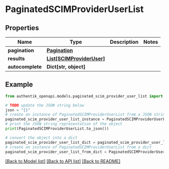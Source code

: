 # PaginatedSCIMProviderUserList


## Properties

Name | Type | Description | Notes
------------ | ------------- | ------------- | -------------
**pagination** | [**Pagination**](Pagination.md) |  | 
**results** | [**List[SCIMProviderUser]**](SCIMProviderUser.md) |  | 
**autocomplete** | **Dict[str, object]** |  | 

## Example

```python
from authentik_openapi.models.paginated_scim_provider_user_list import PaginatedSCIMProviderUserList

# TODO update the JSON string below
json = "{}"
# create an instance of PaginatedSCIMProviderUserList from a JSON string
paginated_scim_provider_user_list_instance = PaginatedSCIMProviderUserList.from_json(json)
# print the JSON string representation of the object
print(PaginatedSCIMProviderUserList.to_json())

# convert the object into a dict
paginated_scim_provider_user_list_dict = paginated_scim_provider_user_list_instance.to_dict()
# create an instance of PaginatedSCIMProviderUserList from a dict
paginated_scim_provider_user_list_from_dict = PaginatedSCIMProviderUserList.from_dict(paginated_scim_provider_user_list_dict)
```
[[Back to Model list]](../README.md#documentation-for-models) [[Back to API list]](../README.md#documentation-for-api-endpoints) [[Back to README]](../README.md)


